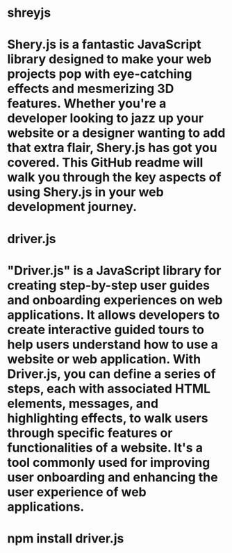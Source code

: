 # shreyjs 
# Shery.js is a fantastic JavaScript library designed to make your web projects pop with eye-catching effects and mesmerizing 3D features. Whether you're a developer looking to jazz up your website or a designer wanting to add that extra flair, Shery.js has got you covered. This GitHub readme will walk you through the key aspects of using Shery.js in your web development journey.

# driver.js
# "Driver.js" is a JavaScript library for creating step-by-step user guides and onboarding experiences on web applications. It allows developers to create interactive guided tours to help users understand how to use a website or web application. With Driver.js, you can define a series of steps, each with associated HTML elements, messages, and highlighting effects, to walk users through specific features or functionalities of a website. It's a tool commonly used for improving user onboarding and enhancing the user experience of web applications.
# npm install driver.js
